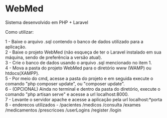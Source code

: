 # WebMed
Sistema desenvolvido em PHP + Laravel

Como utilizar:

1 - Baixe o arquivo .sql contendo o banco de dados utilizado para a aplicação.<br>
2 - Baixe o projeto WebMed (não esqueça de ter o Laravel instalado em sua máquina, sendo de preferência a versão atual).<br>
3 - Crie o banco de dados usando o arquivo .sql mencionado no item 1.<br>
4 - Mova a pasta do projeto WebMed para o diretório www (WAMP) ou htdocs(XAMPP).<br>
5 - Por meio do cmd, acesse a pasta do projeto e em seguida execute o comando "php composer update", ou "composer update".<br>
6 - (OPCIONAL) Ainda no terminal e dentro da pasta do diretório, execute o comando "php artisan serve" e acesse a url localhost:8000.<br>
7 - Levante o servidor apache e acesse a aplicação pela url localhost:*porta<br>
8 - enderecos utilizados - /pacientes /medicos /consulta /exames /medicamentos /prescricoes /userLogins /register /login<br>
